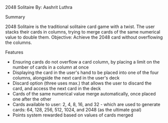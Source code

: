 2048 Solitaire
By: Aashrit Luthra

Summary

2048 Solitaire is the traditional solitaire card game with a twist. The user stacks their cards in columns, trying to merge cards of the same numerical value to double them. 
Objective: Achieve the 2048 card without overflowing the columns.

Features

- Ensuring cards do not overflow a card column, by placing a limit on the number of cards in a column at once
- Displaying the card in the user's hand to be placed into one of the four columns, alongside the next card in the user's deck
- Discard option (three uses max.) that allows the user to discard the card, and access the next card in the deck
- Cards of the same numerical value merge automatically, once placed one after the other
- Cards available to user: 2, 4, 8, 16, and 32 - which are used to generate cards: 64, 128, 256, 512, 1024, and 2048 (as the ultimate goal)
- Points system rewarded based on values of cards merged

